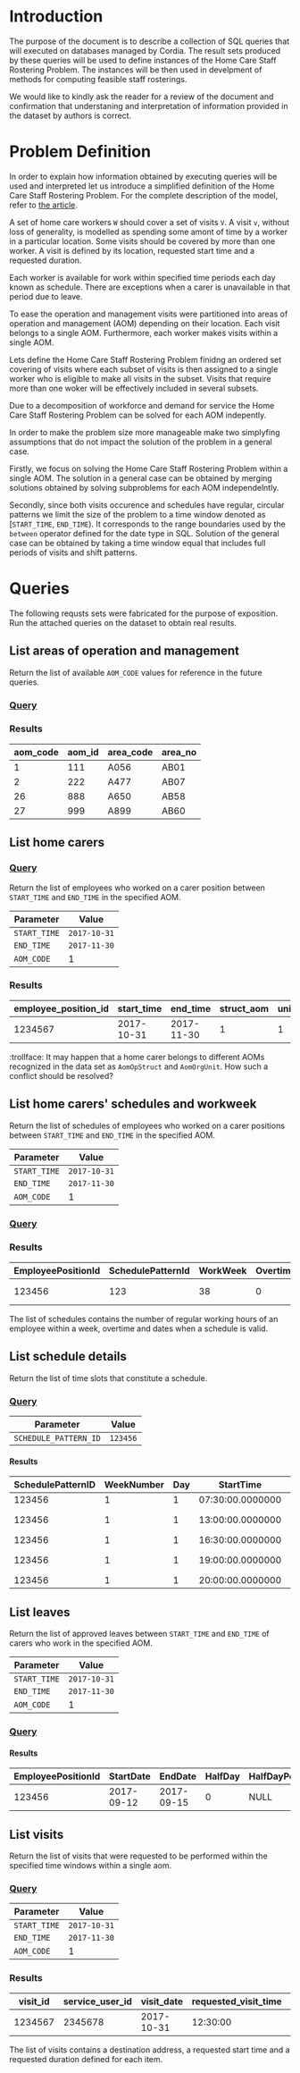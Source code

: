 # Introduction

The purpose of the document is to describe a collection of SQL queries that will executed on databases managed by Cordia. The result sets produced by these queries will be
used to define instances of the Home Care Staff Rostering Problem. The instances will be then used in develpment of methods for computing feasible staff rosterings.

We would like to kindly ask the reader for a review of the document and confirmation that understaning and interpretation of information provided in the dataset by authors is correct.

# Problem Definition

In order to explain how information obtained by executing queries will be used and interpreted let us introduce a simplified definition of the Home Care Staff Rostering Problem. For the complete description of the model, refer to [the article]().

A set of home care workers `W` should cover a set of visits `V`. A visit `v`, without loss of generality, is modelled as spending some amont of time by a worker in a particular location. Some visits should be covered by more than one worker. A visit is defined by its location, requested start time and a requested duration.

Each worker is available for work within specified time periods each day known as schedule. There are exceptions when a carer is unavailable in that period due to leave.

To ease the operation and management visits were partitioned into areas of operation and management (AOM) depending on their location. Each visit belongs to a single AOM.
Furthermore, each worker makes visits within a single AOM.

Lets define the Home Care Staff Rostering Problem finidng an ordered set covering of visits where each subset of visits is then assigned to a single worker who is eligible to make all visits in the subset.
Visits that require more than one woker will be effectively included in several subsets.

Due to a decomposition of workforce and demand for service the Home Care Staff Rostering Problem can be solved for each AOM indepently.

In order to make the problem size more manageable make two simplyfing assumptions that do not impact the solution of the problem in a general case.

Firstly, we focus on solving the Home Care Staff Rostering Problem within a single AOM. The solution in a general case can be obtained by merging solutions obtained by solving subproblems for each AOM independelntly.

Secondly, since both visits occurence and schedules have regular, circular patterns we limit the size of the problem to a time window denoted as [`START_TIME`, `END_TIME`). It corresponds to the range boundaries used by the `between` operator defined for the date type in SQL. Solution of the general case can be obtained by taking a time window equal that includes full periods of visits and shift patterns.

# Queries
The following requsts sets were fabricated for the purpose of exposition. Run the attached queries on the dataset to obtain real results.

## List areas of operation and management
Return the list of available `AOM_CODE` values for reference in the future queries.

### [Query](https://github.com/pmateusz/cordia/blob/master/sql/people/list_aom.sql)

### Results
|aom_code|aom_id|area_code|area_no|
|--------|------|---------|-------|
|1|111|A056|AB01|
|2|222|A477|AB07|
|26|888|A650|AB58|
|27|999|A899|AB60|

## List home carers

### [Query](https://github.com/pmateusz/cordia/blob/master/sql/people/list_employees_in_aom.sql)
Return the list of employees who worked on a carer position between `START_TIME` and `END_TIME` in the specified AOM.

|Parameter|Value|
|---------|-----|
|`START_TIME`|`2017-10-31`|
|`END_TIME`|`2017-11-30`|
|`AOM_CODE`|1|

### Results
|employee_position_id|start_time|end_time|struct_aom|unit_aom|
|--------------------|----------|--------|----------|--------|
|1234567|2017-10-31|2017-11-30|1|1|

:trollface: It may happen that a home carer belongs to different AOMs recognized in the data set as `AomOpStruct` and `AomOrgUnit`. How such a conflict should be resolved?

## List home carers' schedules and workweek
Return the list of schedules of employees who worked on a carer positions between `START_TIME` and `END_TIME` in the specified AOM.

|Parameter|Value|
|---------|-----|
|`START_TIME`|`2017-10-31`|
|`END_TIME`|`2017-11-30`|
|`AOM_CODE`|1|

### [Query](https://github.com/pmateusz/cordia/blob/master/sql/people/list_schedules.sql)

### Results
|EmployeePositionId|SchedulePatternId|WorkWeek|Overtime|StartDate|EndDate|
|------------------|-----------------|--------|--------|---------|-------|
|123456|123|38|0|2017-10-31|2017-11-30|

The list of schedules contains the number of regular working hours of an employee within a week, overtime and dates when a schedule is valid.

## List schedule details
Return the list of time slots that constitute a schedule.

### [Query](https://github.com/pmateusz/cordia/blob/master/sql/people/list_schedule_details.sql)

|Parameter|Value|
|---------|-----|
|`SCHEDULE_PATTERN_ID`|`123456`|

#### Results
|SchedulePatternID|WeekNumber|Day|StartTime|EndTime|Type|
|-----------------|----------|---|---------|-------|----|
|123456|1|1|07:30:00.0000000|13:00:00.0000000|Shift|
|123456|1|1|13:00:00.0000000|16:30:00.0000000|Break (Paid)|
|123456|1|1|16:30:00.0000000|19:00:00.0000000|Shift|
|123456|1|1|19:00:00.0000000|20:00:00.0000000|Break (Paid)|
|123456|1|1|20:00:00.0000000|22:00:00.0000000|Shift|

## List leaves
Return the list of approved leaves between `START_TIME` and `END_TIME` of carers who work in the specified AOM.

|Parameter|Value|
|---------|-----|
|`START_TIME`|`2017-10-31`|
|`END_TIME`|`2017-11-30`|
|`AOM_CODE`|1|

### [Query](https://github.com/pmateusz/cordia/blob/master/sql/people/list_leaves.sql)

#### Results
|EmployeePositionId|StartDate|EndDate|HalfDay|HalfDayPeriod|ApprovalStatus|
|------------------|---------|-------|-------|-------------|--------------|
|123456|2017-09-12|2017-09-15|0|NULL|Approved|

## List visits
Return the list of visits that were requested to be performed within the specified time windows within a single aom.

### [Query](https://github.com/pmateusz/cordia/blob/master/sql/spark_care/list_visits_within_time_windows.sql)

|Parameter|Value|
|---------|-----|
|`START_TIME`|`2017-10-31`|
|`END_TIME`|`2017-11-30`|
|`AOM_CODE`|1|

### Results

|visit_id|service_user_id|visit_date|requested_visit_time|requested_visit_duration|street|town|post_code|aom_code|
|--------|---------------|----------|--------------------|------------------------|------|----|---------|--------|
|1234567|2345678|2017-10-31|12:30:00|30|Blackfriars Road|Glasgow|G1 3JW|1|

The list of visits contains a destination address, a requested start time and a requested duration defined for each item.
